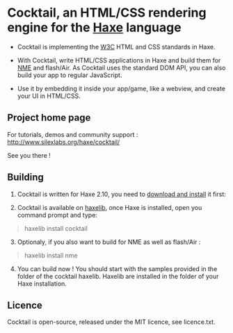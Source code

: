 Cocktail, an HTML/CSS rendering engine for the [Haxe](http://haxe.org/) language 
=============

* Cocktail is implementing the [W3C](http://www.w3.org/) HTML and CSS standards in Haxe.

* With Cocktail, write HTML/CSS applications in Haxe and build them for [NME](http://www.nme.io/) and flash/Air. As Cocktail uses the standard DOM API, you can also build your app to regular JavaScript.

* Use it by embedding it inside your app/game, like a webview, and create your UI in HTML/CSS.

Project home page
-------------

For tutorials, demos and community support :
http://www.silexlabs.org/haxe/cocktail/

See you there !

Building
-------------

1. Cocktail is written for Haxe 2.10, you need to [download and install](http://haxe.org/download) it first:

2. Cocktail is available on [haxelib](http://haxe.org/haxelib), once Haxe is installed, open you command prompt and type:
> haxelib install cocktail

3. Optionaly, if you also want to build for NME as well as flash/Air : 
> haxelib install nme

4. You can build now ! You should start with the samples provided in the folder of the cocktail haxelib. Haxelib are installed in the folder of your Haxe installation.

Licence
-------------

Cocktail is open-source, released under the MIT licence, see licence.txt.
